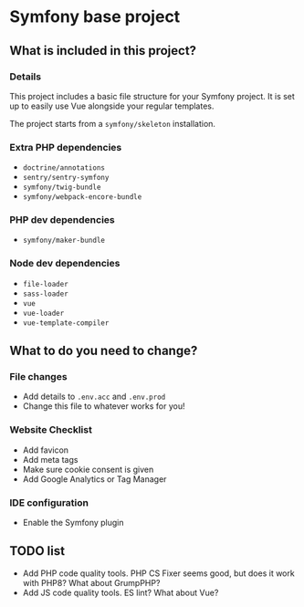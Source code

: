Symfony base project
====================

## What is included in this project?

### Details

This project includes a basic file structure for your Symfony project. It is set up to easily use Vue alongside your regular templates.

The project starts from a `symfony/skeleton` installation.

### Extra PHP dependencies

- `doctrine/annotations`
- `sentry/sentry-symfony`
- `symfony/twig-bundle`
- `symfony/webpack-encore-bundle`

### PHP dev dependencies

- `symfony/maker-bundle`

### Node dev dependencies
- `file-loader`
- `sass-loader`
- `vue`
- `vue-loader`
- `vue-template-compiler`

## What to do you need to change?

### File changes

- Add details to `.env.acc` and `.env.prod`
- Change this file to whatever works for you!

### Website Checklist

- Add favicon
- Add meta tags
- Make sure cookie consent is given
- Add Google Analytics or Tag Manager

### IDE configuration

- Enable the Symfony plugin

## TODO list

- Add PHP code quality tools. PHP CS Fixer seems good, but does it work with PHP8? What about GrumpPHP?
- Add JS code quality tools. ES lint? What about Vue?

